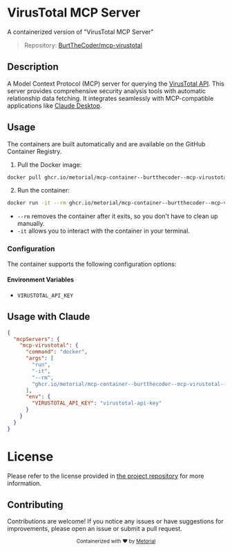 
# VirusTotal MCP Server

A containerized version of "VirusTotal MCP Server"

> Repository: [BurtTheCoder/mcp-virustotal](https://github.com/BurtTheCoder/mcp-virustotal)

## Description

A Model Context Protocol (MCP) server for querying the [VirusTotal API](https://www.virustotal.com/). This server provides comprehensive security analysis tools with automatic relationship data fetching. It integrates seamlessly with MCP-compatible applications like [Claude Desktop](https://claude.ai).


## Usage

The containers are built automatically and are available on the GitHub Container Registry.

1. Pull the Docker image:

```bash
docker pull ghcr.io/metorial/mcp-container--burtthecoder--mcp-virustotal--mcp-virustotal
```

2. Run the container:

```bash
docker run -it --rm ghcr.io/metorial/mcp-container--burtthecoder--mcp-virustotal--mcp-virustotal 
```

- `--rm` removes the container after it exits, so you don't have to clean up manually.
- `-it` allows you to interact with the container in your terminal.


### Configuration

The container supports the following configuration options:




#### Environment Variables

- `VIRUSTOTAL_API_KEY`




## Usage with Claude

```json
{
  "mcpServers": {
    "mcp-virustotal": {
      "command": "docker",
      "args": [
        "run",
        "-it",
        "--rm",
        "ghcr.io/metorial/mcp-container--burtthecoder--mcp-virustotal--mcp-virustotal"
      ],
      "env": {
        "VIRUSTOTAL_API_KEY": "virustotal-api-key"
      }
    }
  }
}
```

# License

Please refer to the license provided in [the project repository](https://github.com/BurtTheCoder/mcp-virustotal) for more information.

## Contributing

Contributions are welcome! If you notice any issues or have suggestions for improvements, please open an issue or submit a pull request.

<div align="center">
  <sub>Containerized with ❤️ by <a href="https://metorial.com">Metorial</a></sub>
</div>
  
